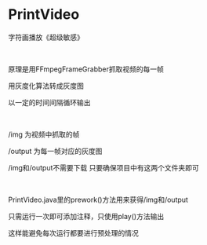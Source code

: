 # PrintVideo
字符画播放《超级敏感》

&nbsp;

原理是用FFmpegFrameGrabber抓取视频的每一帧 

用灰度化算法转成灰度图 

以一定的时间间隔循环输出

&nbsp;

/img 为视频中抓取的帧

/output 为每一帧对应的灰度图

/img和/output不需要下载 只要确保项目中有这两个文件夹即可

&nbsp;

PrintVideo.java里的prework()方法用来获得/img和/output 

只需运行一次即可添加注释，只使用play()方法输出

这样能避免每次运行都要进行预处理的情况
